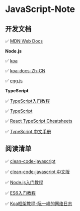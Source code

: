 # JavaScript-Note

## 开发文档

✅ [MDN Web Docs](https://developer.mozilla.org/zh-CN/)

**Node.js**

✅ [koa](http://koajs.cn/#)

✅ [koa-docs-Zh-CN](https://github.com/demopark/koa-docs-Zh-CN)

✅ [egg.js](http://www.wangchonghaha.cn/bookstact/JsServer/Eggjs/index.html)

**TypeScript**

✅ [TypeScript入门教程](https://ts.xcatliu.com/)

✅ [TypeScript](https://www.typescriptlang.org)

✅ [React TypeScript Cheatsheets](https://react-typescript-cheatsheet.netlify.app/)

✅ [TypeScript 中文手册](https://typescript.bootcss.com/)

## 阅读清单

✅ [clean-code-javascript](https://github.com/ryanmcdermott/clean-code-javascript)

✅ [clean-code-javascript 中文版](https://github.com/alivebao/clean-code-js#%E7%9B%AE%E5%BD%95)

✅ [Node.js入门教程](https://www.nodebeginner.org/index-zh-cn.html)

✅ [ES6入门教程](https://es6.ruanyifeng.com/)

✅ [Koa框架教程-阮一峰的网络日志](http://www.ruanyifeng.com/blog/2017/08/koa.html)


